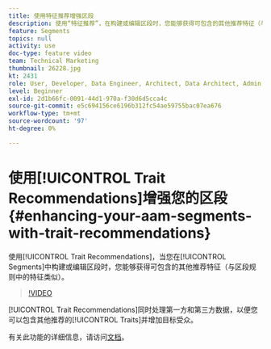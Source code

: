 ```yaml
---
title: 使用特征推荐增强区段
description: 使用“特征推荐”，在构建或编辑区段时，您能够获得可包含的其他推荐特征（与区段规则中的特征类似）。
feature: Segments
topics: null
activity: use
doc-type: feature video
team: Technical Marketing
thumbnail: 26228.jpg
kt: 2431
role: User, Developer, Data Engineer, Architect, Data Architect, Admin, Leader
level: Beginner
exl-id: 2d1b66fc-0091-44d1-970a-f30d6d5cca4c
source-git-commit: e5c694156ce6196b312fc54ae59755bac07ea676
workflow-type: tm+mt
source-wordcount: '97'
ht-degree: 0%

---
```


# 使用[!UICONTROL Trait Recommendations]增强您的区段 {#enhancing-your-aam-segments-with-trait-recommendations}

使用[!UICONTROL Trait Recommendations]，当您在[!UICONTROL Segments]中构建或编辑区段时，您能够获得可包含的其他推荐特征（与区段规则中的特征类似）。

>[!VIDEO](https://video.tv.adobe.com/v/26228/?quality=12)

[!UICONTROL Trait Recommendations]同时处理第一方和第三方数据，以便您可以包含其他推荐的[!UICONTROL Traits]并增加目标受众。

有关此功能的详细信息，请访问[文档](https://experiencecloud.adobe.com/resources/help/zh_CN/aam/trait-recommendations.html)。
